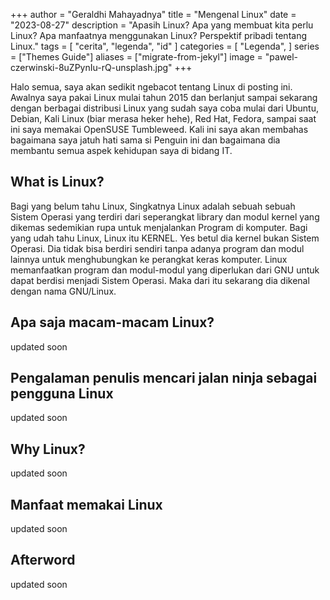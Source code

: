 +++
author = "Geraldhi Mahayadnya"
title = "Mengenal Linux"
date = "2023-08-27"
description = "Apasih Linux? Apa yang membuat kita perlu Linux? Apa manfaatnya menggunakan Linux? Perspektif pribadi tentang Linux."
tags = [
    "cerita",
    "legenda",
    "id"
]
categories = [
    "Legenda",
]
series = ["Themes Guide"]
aliases = ["migrate-from-jekyl"]
image = "pawel-czerwinski-8uZPynIu-rQ-unsplash.jpg"
+++

<!--more-->

Halo semua, saya akan sedikit ngebacot tentang Linux di posting ini. Awalnya saya pakai Linux mulai tahun 2015 dan berlanjut sampai sekarang dengan berbagai distribusi Linux yang sudah saya coba mulai dari Ubuntu, Debian, Kali Linux (biar merasa heker hehe), Red Hat, Fedora, sampai saat ini saya memakai OpenSUSE Tumbleweed. Kali ini saya akan membahas bagaimana saya jatuh hati sama si Penguin ini dan bagaimana dia membantu semua aspek kehidupan saya di bidang IT.

## What is Linux?

Bagi yang belum tahu Linux, Singkatnya Linux adalah sebuah sebuah Sistem Operasi yang terdiri dari seperangkat library dan modul kernel yang dikemas sedemikian rupa untuk menjalankan Program di komputer. Bagi yang udah tahu Linux, Linux itu KERNEL. Yes betul dia kernel bukan Sistem Operasi. Dia tidak bisa berdiri sendiri tanpa adanya program dan modul lainnya untuk menghubungkan ke perangkat keras komputer. Linux memanfaatkan program dan modul-modul yang diperlukan dari GNU untuk dapat berdisi menjadi Sistem Operasi. Maka dari itu sekarang dia dikenal dengan nama GNU/Linux.

## Apa saja macam-macam Linux?

updated soon

## Pengalaman penulis mencari jalan ninja sebagai pengguna Linux

updated soon

## Why Linux?

updated soon

## Manfaat memakai Linux

updated soon

## Afterword

updated soon
